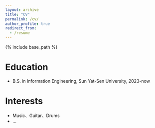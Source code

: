 ```yaml
---
layout: archive
title: "CV"
permalink: /cv/
author_profile: true
redirect_from:
  - /resume
---
```


{% include base_path %}

Education
======
* B.S. in Information Engineering, Sun Yat-Sen University, 2023-now
  
Interests
======
* Music、Guitar、Drums
* ...
